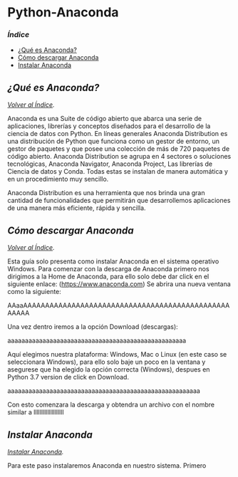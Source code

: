 # Python-Anaconda

### *Índice*
- [¿Qué es Anaconda?](#¿qué-es-anaconda?)
- [Cómo descargar Anaconda](#cómo-descargar-anaconda)
- [Instalar Anaconda](#instalar-anaconda)

## *¿Qué es Anaconda?*                            
*[Volver al Índice](#índice).*

Anaconda es una Suite de código abierto que abarca una serie de aplicaciones, librerías y conceptos diseñados para el desarrollo de la ciencia de datos con Python. En líneas generales Anaconda Distribution es una distribución de Python que funciona como un gestor de entorno, un gestor de paquetes y que posee una colección de más de 720 paquetes de código abierto.
Anaconda Distribution se agrupa en 4 sectores o soluciones tecnológicas, Anaconda Navigator, Anaconda Project, Las librerías de Ciencia de datos y Conda. Todas estas se instalan de manera automática y en un procedimiento muy sencillo.

Anaconda Distribution es una herramienta que nos brinda una gran cantidad de funcionalidades que permitirán que desarrollemos aplicaciones de una manera más eficiente, rápida y sencilla.

## *Cómo descargar Anaconda*
*[Volver al Índice](#índice).*

Esta guía solo presenta como instalar Anaconda en el sistema operativo Windows. 
Para comenzar con la descarga de Anaconda primero nos dirigimos a la Home de Anaconda, para ello solo debe dar click en el siguiente enlace: (https://www.anaconda.com)
Se abrira una nueva ventana como la siguiente:

AAaaAAAAAAAAAAAAAAAAAAAAAAAAAAAAAAAAAAAAAAAAAAAAAAAAAAAA

Una vez dentro iremos a la opción Download (descargas):

aaaaaaaaaaaaaaaaaaaaaaaaaaaaaaaaaaaaaaaaaaaaaaaaaaa

Aquí elegimos nuestra plataforma: Windows, Mac o Linux (en este caso se seleccionara Windows), para ello solo baje un poco en la ventana y asegurese que ha elegido la opción correcta (Windows), despues en Python 3.7 version de click en Download. 

aaaaaaaaaaaaaaaaaaaaaaaaaaaaaaaaaaaaaaaaaaaaaaaaaaaaaaa

Con esto comenzara la descarga y obtendra un archivo con el nombre similar a llllllllllllllllllll

## *Instalar Anaconda*
*[Instalar Anaconda](#índice).*

Para este paso instalaremos Anaconda en nuestro sistema. Primero 


